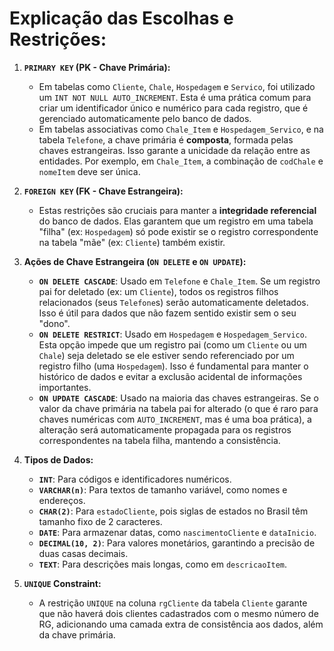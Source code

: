 # Explicação das Escolhas e Restrições:

1.  **`PRIMARY KEY` (PK - Chave Primária):**

      * Em tabelas como `Cliente`, `Chale`, `Hospedagem` e `Servico`, foi utilizado um `INT NOT NULL AUTO_INCREMENT`. Esta é uma prática comum para criar um identificador único e numérico para cada registro, que é gerenciado automaticamente pelo banco de dados.
      * Em tabelas associativas como `Chale_Item` e `Hospedagem_Servico`, e na tabela `Telefone`, a chave primária é **composta**, formada pelas chaves estrangeiras. Isso garante a unicidade da relação entre as entidades. Por exemplo, em `Chale_Item`, a combinação de `codChale` e `nomeItem` deve ser única.

2.  **`FOREIGN KEY` (FK - Chave Estrangeira):**

      * Estas restrições são cruciais para manter a **integridade referencial** do banco de dados. Elas garantem que um registro em uma tabela "filha" (ex: `Hospedagem`) só pode existir se o registro correspondente na tabela "mãe" (ex: `Cliente`) também existir.

3.  **Ações de Chave Estrangeira (`ON DELETE` e `ON UPDATE`):**

      * **`ON DELETE CASCADE`**: Usado em `Telefone` e `Chale_Item`. Se um registro pai for deletado (ex: um `Cliente`), todos os registros filhos relacionados (seus `Telefone`s) serão automaticamente deletados. Isso é útil para dados que não fazem sentido existir sem o seu "dono".
      * **`ON DELETE RESTRICT`**: Usado em `Hospedagem` e `Hospedagem_Servico`. Esta opção impede que um registro pai (como um `Cliente` ou um `Chale`) seja deletado se ele estiver sendo referenciado por um registro filho (uma `Hospedagem`). Isso é fundamental para manter o histórico de dados e evitar a exclusão acidental de informações importantes.
      * **`ON UPDATE CASCADE`**: Usado na maioria das chaves estrangeiras. Se o valor da chave primária na tabela pai for alterado (o que é raro para chaves numéricas com `AUTO_INCREMENT`, mas é uma boa prática), a alteração será automaticamente propagada para os registros correspondentes na tabela filha, mantendo a consistência.

4.  **Tipos de Dados:**

      * **`INT`**: Para códigos e identificadores numéricos.
      * **`VARCHAR(n)`**: Para textos de tamanho variável, como nomes e endereços.
      * **`CHAR(2)`**: Para `estadoCliente`, pois siglas de estados no Brasil têm tamanho fixo de 2 caracteres.
      * **`DATE`**: Para armazenar datas, como `nascimentoCliente` e `dataInicio`.
      * **`DECIMAL(10, 2)`**: Para valores monetários, garantindo a precisão de duas casas decimais.
      * **`TEXT`**: Para descrições mais longas, como em `descricaoItem`.

5.  **`UNIQUE` Constraint:**

      * A restrição `UNIQUE` na coluna `rgCliente` da tabela `Cliente` garante que não haverá dois clientes cadastrados com o mesmo número de RG, adicionando uma camada extra de consistência aos dados, além da chave primária.